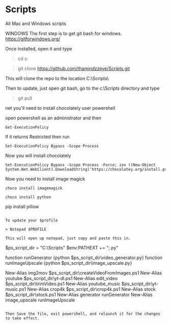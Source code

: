 # Scripts
All Mac and Windows scripts

WINDOWS
The first step is to get git bash for windows.
https://gitforwindows.org/

Once installed, open it and type

> cd c:

> git clone https://github.com/thamindzzeye/Scripts.git

This will clone the repo to the location C:\Scripts\

Then to update, just open git bash, go to the c:\Scripts directory and type
> git pull

net you'll need to install chocolately user powershell

open powershell as an administrator and then

```
Get-ExecutionPolicy
```
If it returns Restricted then run
```
Set-ExecutionPolicy Bypass -Scope Process
```

Now you will install chocolately
```
Set-ExecutionPolicy Bypass -Scope Process -Force; iex ((New-Object System.Net.WebClient).DownloadString('https://chocolatey.org/install.ps1'))
```

Now you need to install image magick
```
choco install imagemagick
```
```
choco install python
```
pip install pillow
```

To update your $profile

> Notepad $PROFILE

This will open up notepad, just copy and paste this in.
```
$ps_script_dir = "C:\Scripts\"
$env:PATHEXT += ";.py"

function runGenerator {python $ps_script_dir\video_generator.py}
function runImageUpscale {python $ps_script_dir\image_upscale.py}

New-Alias img2mov $ps_script_dir\createVideoFromImages.ps1
New-Alias youtube $ps_script_dir\yt-dl.ps1
New-Alias edit_video $ps_script_dir\trimVideo.ps1
New-Alias youtube_music $ps_script_dir\yt-music.ps1
New-Alias crop4k $ps_script_dir\crop4k.ps1
New-Alias stock $ps_script_dir\stock.ps1
New-Alias generator runGenerator
New-Alias image_upscale runImageUpscale

```

Then Save the file, exit powershell, and relaunch it for the changes to take effect. 

